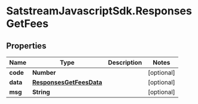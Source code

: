 # SatstreamJavascriptSdk.ResponsesGetFees

## Properties
Name | Type | Description | Notes
------------ | ------------- | ------------- | -------------
**code** | **Number** |  | [optional] 
**data** | [**ResponsesGetFeesData**](ResponsesGetFeesData.md) |  | [optional] 
**msg** | **String** |  | [optional] 
